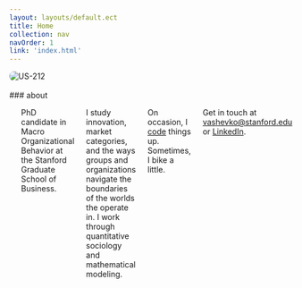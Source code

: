 ```yaml
---
layout: layouts/default.ect
title: Home
collection: nav
navOrder: 1
link: 'index.html'
---
```


<div class="row">
<img src="images/leader-sm.jpg" alt="US-212" style="border-radius:0.5rem;">
</div>
<br>
<div class="row">
<div class="medium-3 large-2 columns">
### about
</div>
<div class="medium-8 large-6 columns end">
<h3 class="show-for-medium"></h3>

<p class="lead">
PhD candidate in Macro Organizational Behavior at the Stanford Graduate School of Business.
</p>

I study innovation, market categories, and the ways groups and organizations
navigate the boundaries of the worlds the operate in. I work through
quantitative sociology and mathematical modeling.

On occasion, I [code](http://github.com/balachia) things up. Sometimes, I bike a
little.

Get in touch at
[vashevko@stanford.edu](mailto:vashevko@stanford.edu) or
[LinkedIn](http://www.linkedin.com/pub/tony-vashevko/53/58a/84a/).

</div>
</div>

